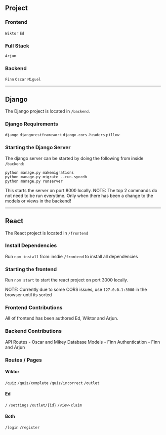 ## Project
### Frontend
`Wiktor`
`Ed`

### Full Stack
`Arjun`

### Backend
`Finn`
`Oscar`
`Miguel`



---
## Django
The Django project is located in `/backend`.

### Django Requirements
`django`
`djangorestframework`
`django-cors-headers`
`pillow`

### Starting the Django Server
The django server can be started by doing the following from inside `/backend`:
```
python manage.py makemigrations
python manage.py migrate --run-syncdb
python manage.py runserver
```

This starts the server on port 8000 locally.
NOTE: The top 2 commands do not need to be run everytime. Only when there has been a change to the models or views in the backend!



---
## React
The React project is located in `/frontend`

### Install Dependencies
Run `npm install` from insdie `/frontend` to install all dependencies

### Starting the frontend
Run `npm start` to start the react project on port 3000 locally.

NOTE: Currently due to some CORS issues, use `127.0.0.1:3000` in the browser until its sorted

### Frontend Contributions
All of frontend has been authored Ed, Wiktor and Arjun.

### Backend Contributions
API Routes - Oscar and Mikey
Database Models - Finn
Authentication - Finn and Arjun


### Routes / Pages
#### Wiktor
`/quiz`
`/quiz/complete`
`/quiz/incorrect`
`/outlet`

#### Ed
`/`
`/settings`
`/outlet/{id}`
`/view-claim`

#### Both
`/login`
`/register`
